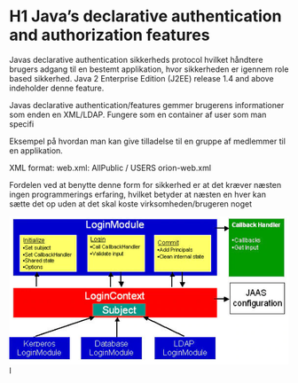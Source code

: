 # H1 Java’s declarative authentication and authorization features


Javas declarative authentication sikkerheds protocol hvilket håndtere brugers adgang til en bestemt applikation, hvor sikkerheden er igennem role based sikkerhed. Java 2 Enterprise Edition (J2EE) release 1.4 and above indeholder denne feature.

Javas declarative authentication/features gemmer brugerens informationer som enden en XML/LDAP. Fungere som en container af user som man specifi 



Eksempel på hvordan man kan give tilladelse til en gruppe af medlemmer til en applikation. 

XML format: 
web.xml:
<security-constraint>
    <web-resource-collection>
        <web-resource-name>AllPublic</web-resource-name>
        <url-pattern>/</url-pattern>
    </web-resource-collection>
    <auth-constraint>
        <role-name>USERS</role-name>
    </auth-constraint>
</security-constraint>
orion-web.xml
<security-role-mapping impliesAll="false" name="USERS">
   <group name="APP_USERS"/>
</security-role-mapping>

Fordelen ved at benytte denne form for sikkerhed er at det kræver næsten ingen programmerings erfaring, hvilket betyder at næsten en hver kan sætte det op uden at det skal koste virksomheden/brugeren noget

![Java auth](javaAuth.png)l
